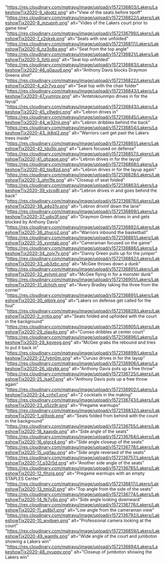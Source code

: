 "https://res.cloudinary.com/matrayu/image/upload/v1572136803/Lakers/LakeshowTix2020-9_jdoqtz.png" alt="View of the seats before tipoff"
"https://res.cloudinary.com/matrayu/image/upload/v1572136822/Lakers/LakeshowTix2020-8_mzupnh.png" alt="Video of the Lakers court prior to game time"
"https://res.cloudinary.com/matrayu/image/upload/v1572136799/Lakers/LakeshowTix2020-7_x2okxk.png" alt="Seats with one unfolded"
"https://res.cloudinary.com/matrayu/image/upload/v1572136817/Lakers/LakeshowTix2020-6_nz3o8q.png" alt="Seat from the top angle"
"https://res.cloudinary.com/matrayu/image/upload/v1572136821/Lakers/LakeshowTix2020-5_llztjj.png" alt="Seat top unfolded"
"https://res.cloudinary.com/matrayu/image/upload/v1572136883/Lakers/LakeshowTix2020-46_g0auu6.png" alt="Anthony Davis blocks Draymon Greens shot"
"https://res.cloudinary.com/matrayu/image/upload/v1572136822/Lakers/LakeshowTix2020-4_e2r7yq.png" alt="Seat top with the chair folder"
"https://res.cloudinary.com/matrayu/image/upload/v1572136843/Lakers/LakeshowTix2020-47_yumrqv.png" alt="Antetokounmpo drives in for the layup"
"https://res.cloudinary.com/matrayu/image/upload/v1572136843/Lakers/LakeshowTix2020-45_x9wdnj.png" alt="Lebron drives in"
"https://res.cloudinary.com/matrayu/image/upload/v1572136845/Lakers/LakeshowTix2020-44_w32nji.png" alt="Lebron dribbles behind the back"
"https://res.cloudinary.com/matrayu/image/upload/v1572136854/Lakers/LakeshowTix2020-43_jk8ql2.png" alt="Warriors cant get past the Lakers trees inside"
"https://res.cloudinary.com/matrayu/image/upload/v1572136861/Lakers/LakeshowTix2020-42_tdu5lc.png" alt="Lakers focused on defense"
"https://res.cloudinary.com/matrayu/image/upload/v1572136857/Lakers/LakeshowTix2020-41_qhzaoe.png" alt="Lebron drives in for the layup"
"https://res.cloudinary.com/matrayu/image/upload/v1572136868/Lakers/LakeshowTix2020-40_tqv8zd.png" alt="Lebron drives in for the layup again"
"https://res.cloudinary.com/matrayu/image/upload/v1572136828/Lakers/LakeshowTix2020-3_qhn1fe.png" alt="Closeup of seat folded"
"https://res.cloudinary.com/matrayu/image/upload/v1572136863/Lakers/LakeshowTix2020-39_yzcp8l.png" alt="Lebron drives in and goes behind the back"
"https://res.cloudinary.com/matrayu/image/upload/v1572136876/Lakers/LakeshowTix2020-38_a4o31v.png" alt="Lebron drivinf down the lane"
"https://res.cloudinary.com/matrayu/image/upload/v1572136869/Lakers/LakeshowTix2020-37_udjo3f.png" alt="Draymon Green drives in and gets blocked by Anthony Davis"
"https://res.cloudinary.com/matrayu/image/upload/v1572136882/Lakers/LakeshowTix2020-36_zhuco2.png" alt="Warriors inbound the basketball"
"https://res.cloudinary.com/matrayu/image/upload/v1572136881/Lakers/LakeshowTix2020-35_xymtab.png" alt="Cameraman focused on the game"
"https://res.cloudinary.com/matrayu/image/upload/v1572136886/Lakers/LakeshowTix2020-34_zoiy7y.png" alt="Danny Green pulls up for the jumper"
"https://res.cloudinary.com/matrayu/image/upload/v1572136882/Lakers/LakeshowTix2020-33_ub3zbc.png" alt="McGee throws down a dunk"
"https://res.cloudinary.com/matrayu/image/upload/v1572136891/Lakers/LakeshowTix2020-32_eylvml.png" alt="McGee flying in for a monster dunk"
"https://res.cloudinary.com/matrayu/image/upload/v1572136901/Lakers/LakeshowTix2020-31_dchjzh.png" alt="Avery Bradley taking the three from the corner"
"https://res.cloudinary.com/matrayu/image/upload/v1572136891/Lakers/LakeshowTix2020-30_qtblrk.png" alt="Lakers on defense get called for the foul"
"https://res.cloudinary.com/matrayu/image/upload/v1572136829/Lakers/LakeshowTix2020-2_irntio.png" alt="Seats folded and upfolded with the court in the background"
"https://res.cloudinary.com/matrayu/image/upload/v1572136905/Lakers/LakeshowTix2020-29_olas4o.png" alt="Curoso dribbles at center court"
"https://res.cloudinary.com/matrayu/image/upload/v1572136896/Lakers/LakeshowTix2020-28_kgveog.png" alt="McGee grabs the rebound and tries to put it back in"
"https://res.cloudinary.com/matrayu/image/upload/v1572136899/Lakers/LakeshowTix2020-27_fytm0m.png" alt="Curuso drives in for the layup"
"https://res.cloudinary.com/matrayu/image/upload/v1572136906/Lakers/LakeshowTix2020-26_idzvkk.png" alt="Anthony Davis puts up a free throw"
"https://res.cloudinary.com/matrayu/image/upload/v1572136725/Lakers/LakeshowTix2020-25_lsajt7.png" alt="Anthony Davis puts up a free throw again"
"https://res.cloudinary.com/matrayu/image/upload/v1572136902/Lakers/LakeshowTix2020-24_cnfxi1.png" alt="2 cocktails in the making"
"https://res.cloudinary.com/matrayu/image/upload/v1572136743/Lakers/LakeshowTix2020-23_g5zz9r.png" alt="Pregame warmups"
"https://res.cloudinary.com/matrayu/image/upload/v1572136832/Lakers/LakeshowTix2020-1_qj9xob.png" alt="Seats folded from behind with the count in the background"
"https://res.cloudinary.com/matrayu/image/upload/v1572136755/Lakers/LakeshowTix2020-18_kaaydx.png" alt="Side angle of the seats"
"https://res.cloudinary.com/matrayu/image/upload/v1572136764/Lakers/LakeshowTix2020-16_glgrz4.png" alt="Side angle closeup of the seats"
"https://res.cloudinary.com/matrayu/image/upload/v1572136778/Lakers/LakeshowTix2020-15_ugi1au.png" alt="Side angle reversed of the seats"
"https://res.cloudinary.com/matrayu/image/upload/v1572136757/Lakers/LakeshowTix2020-17_q32r5d.png" alt="Another side angle of the seats"
"https://res.cloudinary.com/matrayu/image/upload/v1572136785/Lakers/LakeshowTix2020-12_flhzjg.png" alt="Pregame warmups with an empty STAPLES Center"
"https://res.cloudinary.com/matrayu/image/upload/v1572136817/Lakers/LakeshowTix2020-13_tmix2l.png" alt="Top angle from the side of the seats"
"https://res.cloudinary.com/matrayu/image/upload/v1572136774/Lakers/LakeshowTix2020-14_fk7y4p.png" alt="Side angle looking downward"
"https://res.cloudinary.com/matrayu/image/upload/v1572136776/Lakers/LakeshowTix2020-11_as8bi1.png" alt="Low angle from the cameraman view"
"https://res.cloudinary.com/matrayu/image/upload/v1572136792/Lakers/LakeshowTix2020-10_wydsen.png" alt="Professional camera looking at the court"
"https://res.cloudinary.com/matrayu/image/upload/v1572136859/Lakers/LakeshowTix2020-49_wamllx.png" alt="Wide angle of the court and jumboton showing a Lakers win"
"https://res.cloudinary.com/matrayu/image/upload/v1572136894/Lakers/LakeshowTix2020-48_oyupqv.png" alt="Closeup of jumboton showing the Lakers win"
